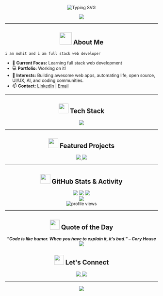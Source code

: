 <!-- Neon Techy GitHub Profile README for MohitRadheUniyal: 100/100 Visual & Informational Impact! -->

<p align="center">
  <img src="https://readme-typing-svg.demolab.com?font=Fira+Code&duration=4000&pause=1000&color=00FFD6&center=true&vCenter=true&width=700&lines=Hey!+I'm+Mohit;Full+Stack+Web+Developer;Open+Source+Fanatic;Welcome+to+my+Neon+Space+%F0%9F%8C%9F" alt="Typing SVG" />
</p>

<p align="center">
  <img src="https://capsule-render.vercel.app/api?type=waving&height=220&section=header&text=Welcome%20to%20My%20Profile&fontAlign=50&fontAlignY=40&color=gradient&animation=twinkling&fontColor=00FFD6" />
</p>

---

<h2 align="center"><img src="https://media.giphy.com/media/3ohhwytHcusSCXXOUg/giphy.gif" width="40"/> About Me</h2>

```css
i am mohit and i am full stack web developer
```
- 🚀 **Current Focus:** Learning full stack web development  
- 💻 **Portfolio:** Working on it!
- 🌟 **Interests:** Building awesome web apps, automating life, open source, UI/UX, AI, and coding communities.
- 📫 **Contact:** [LinkedIn](https://www.linkedin.com/in/iammohituniyal) | [Email](mailto:your.email@example.com)

---

<h2 align="center"><img src="https://media.giphy.com/media/4pMX5rJ4PYAEM/giphy.gif" width="32"/> Tech Stack</h2>

<p align="center">
  <img src="https://skillicons.dev/icons?i=js,ts,react,redux,nextjs,nodejs,express,mongodb,html,css,tailwind,bootstrap,python,flask,git,github,,vscode,figma,,docker" />
</p>

---

<h2 align="center"><img src="https://media.giphy.com/media/3o7btPCcdNniyf0ArS/giphy.gif" width="32"/> Featured Projects</h2>

<p align="center">
  <a href="https://github.com/MohitRadheUniyal/Tic-Tac-Toe">
    <img src="https://github-readme-stats.vercel.app/api/pin/?username=MohitRadheUniyal&repo=Tic-Tac-Toe&theme=tokyonight&hide_border=true" />
  </a>
  <a href="https://github.com/MohitRadheUniyal/Face-Recognition-Based-Attendance-System-Using-Flask">
    <img src="https://github-readme-stats.vercel.app/api/pin/?username=MohitRadheUniyal&repo=Face-Recognition-Based-Attendance-System-Using-Flask&theme=tokyonight&hide_border=true" />
  </a>
</p>

---

<h2 align="center"><img src="https://media.giphy.com/media/5VKbvrjxpVJCM/giphy.gif" width="32"/> GitHub Stats & Activity</h2>

<p align="center">
  <img src="https://github-readme-stats.vercel.app/api?username=MohitRadheUniyal&show_icons=true&theme=tokyonight&hide_border=true&icon_color=00FFD6&title_color=00FFD6&bg_color=00000000" />
  <img src="https://github-readme-streak-stats.herokuapp.com?user=MohitRadheUniyal&theme=tokyonight&hide_border=true&dates=00FFD6&currStreakNum=00FFD6" />
  <img src="https://github-readme-stats.vercel.app/api/top-langs/?username=MohitRadheUniyal&layout=compact&theme=tokyonight&hide_border=true&title_color=00FFD6&bg_color=00000000" />
  <br/>
  <img src="https://activity-graph.herokuapp.com/graph?username=MohitRadheUniyal&theme=tokyo-night&hide_border=true&area=true" />
  <br/>
  <img src="https://komarev.com/ghpvc/?username=MohitRadheUniyal&style=flat-square&color=00FFD6" alt="profile views"/>
</p>

---

<h2 align="center"><img src="https://media.giphy.com/media/2kQbW2Yi9ztr1/giphy.gif" width="32"/> Quote of the Day</h2>

<p align="center">
  <b><i>"Code is like humor. When you have to explain it, it’s bad." – Cory House</i></b>
  <br>
  <img src="https://readme-typing-svg.demolab.com?font=Fira+Code&duration=4000&pause=1000&color=FF00FF&center=true&vCenter=true&width=600&lines=Keep+Building.+Keep+Learning.+Stay+Neon!" />
</p>


<h2 align="center"><img src="https://media.giphy.com/media/4Zo41lhzKt6iZ8xff9/giphy.gif" width="32"/> Let's Connect</h2>
<p align="center">
  <a href="https://www.linkedin.com/in/iammohituniyal">
    <img src="https://img.shields.io/badge/LinkedIn-00FFD6?style=for-the-badge&logo=linkedin&logoColor=black" />
  </a>
  <a href="mailto:your.email@example.com">
    <img src="https://img.shields.io/badge/Email-00FFD6?style=for-the-badge&logo=gmail&logoColor=black" />
  </a>
</p>

---

<p align="center">
  <img src="https://capsule-render.vercel.app/api?type=rect&color=00FFD6&height=2&section=footer" />
</p>
